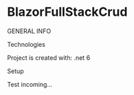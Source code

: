 # BlazorFullStackCrud
GENERAL INFO


Technologies 

Project is created with:
.net 6

Setup

Test
incoming...
